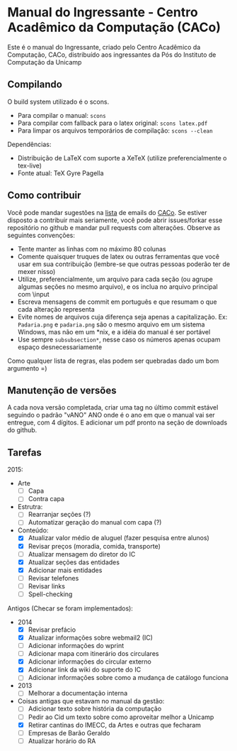 Manual do Ingressante - Centro Acadêmico da Computação (CACo)
======================================================

Este é o manual do Ingressante, criado pelo Centro Acadêmico da Computação, CACo,
distribuído aos ingressantes da Pós do Instituto de Computação da Unicamp

Compilando
----------

O build system utilizado é o scons.

 - Para compilar o manual: `scons`
 - Para compilar com fallback para o latex original: `scons latex.pdf`
 - Para limpar os arquivos temporários de compilação: `scons --clean`

Dependências:

 - Distribuição de LaTeX com suporte a XeTeX (utilize preferencialmente o
   tex-live)
 - Fonte atual: TeX Gyre Pagella

Como contribuir
---------------

Você pode mandar sugestões na [lista](http://groups.google.com/group/cacounicamp)
de emails do [CACo](www.caco.ic.unicamp.br). Se estiver disposto a contribuir
mais seriamente, você pode abrir issues/forkar esse repositório no github e
mandar pull requests com alterações. Observe as seguintes convenções:

 - Tente manter as linhas com no máximo 80 colunas
 - Comente quaisquer truques de latex ou outras ferramentas que você usar em sua
   contribuição (lembre-se que outras pessoas poderão ter de mexer nisso)
 - Utilize, preferencialmente, um arquivo para cada seção (ou agrupe algumas
   seções no mesmo arquivo), e os inclua no arquivo principal com \input
 - Escreva mensagens de commit em português e que resumam o que cada alteração
   representa
 - Evite nomes de arquivos cuja diferença seja apenas a capitalização. Ex:
   `Padaria.png` e `padaria.png` são o mesmo arquivo em um sistema Windows, mas
   não em um \*nix, e a idéia do manual é ser portável
 - Use sempre `subsubsection*`, nesse caso os números apenas ocupam espaço
   desnecessariamente

Como qualquer lista de regras, elas podem ser quebradas dado um bom argumento =)

Manutenção de versões
---------------------

A cada nova versão completada, criar uma tag no último commit estável seguindo
o padrão "vANO" ANO onde é o ano em que o manual vai ser entregue, com
4 dígitos. E adicionar um pdf pronto na seção de downloads do github.

Tarefas
-------

2015:
+ Arte
  - [ ] Capa
  - [ ] Contra capa

+ Estrutra:
  - [ ] Rearranjar seções (?)
  - [ ] Automatizar geração do manual com capa (?)

+ Conteúdo:
  - [x] Atualizar valor médio de aluguel (fazer pesquisa entre alunos)
  - [x] Revisar preços (moradia, comida, transporte)
  - [ ] Atualizar mensagem do diretor do IC
  - [x] Atualizar seções das entidades
  - [x] Adicionar mais entidades
  - [ ] Revisar telefones
  - [ ] Revisar links
  - [ ] Spell-checking

Antigos (Checar se foram implementados):

+ 2014
  - [x] Revisar prefácio
  - [x] Atualizar informações sobre webmail2 (IC)
  - [ ] Adicionar informações do wprint
  - [ ] Adicionar mapa com itinerário dos circulares
  - [x] Adicionar informações do circular externo
  - [x] Adicionar link da wiki do suporte do IC
  - [ ] Adicionar informações sobre como a mudança de catálogo funciona

+ 2013
  - [ ] Melhorar a documentação interna

+ Coisas antigas que estavam no manual da gestão:
  - [ ] Adicionar texto sobre história da computação
  - [ ] Pedir ao Cid um texto sobre como aproveitar
        melhor a Unicamp
  - [x] Retirar cantinas do IMECC, da Artes e outras que fecharam
  - [ ] Empresas de Barão Geraldo
  - [ ] Atualizar horário do RA
